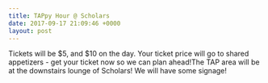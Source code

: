 ```yaml
---
title: TAPpy Hour @ Scholars
date: 2017-09-17 21:09:46 +0000
layout: post
---
```


Tickets will be $5, and $10 on the day. Your ticket price will go to shared appetizers - get your ticket now so we can plan ahead!The TAP area will be at the downstairs lounge of Scholars! We will have some signage!